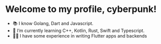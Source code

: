 # Welcome to my profile, cyberpunk!
- 📚 I know Golang, Dart and Javascript.
- 🌱 I’m currently learning C++, Kotlin, Rust, Swift and Typescript.
- 👨‍💻 I have some experience in writing Flutter apps and backends
